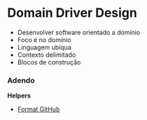# Domain Driver Design

- Desenvolver software orientado a domínio
- Foco é no domínio
- Linguagem ubíqua
- Contexto delimitado
- Blocos de construção

### Adendo

**Helpers**

- [Format GitHub](https://help.github.com/en/articles/basic-writing-and-formatting-syntax)
